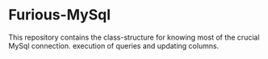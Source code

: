 # Furious-MySql
This repository contains the class-structure for knowing most of the crucial MySql connection. execution of queries and updating columns.
